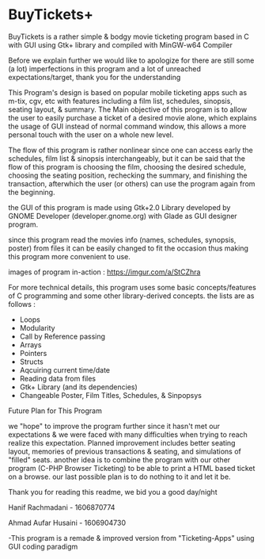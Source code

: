 # BuyTickets+

BuyTickets is a rather simple & bodgy movie ticketing program based in C with GUI using Gtk+ library and compiled with MinGW-w64 Compiler

Before we explain further we would like to apologize for there are still some (a lot) imperfections in this program and a lot of unreached expectations/target, thank you for the understanding

This Program's design is based on popular mobile ticketing apps such as m-tix, cgv, etc with features including a film list, schedules, sinopsis, seating layout, & summary.
The Main objective of this program is to allow the user to easily purchase a ticket of a desired movie alone, which explains the usage of GUI instead of normal command window, this allows a more personal touch with the user on a whole new level.

The flow of this program is rather nonlinear since one can access early the schedules, film list & sinopsis interchangeably, but it can be said that the flow of this program is choosing the film, choosing the desired schedule, choosing the seating position, rechecking the summary, and finishing the transaction, afterwhich the user (or others) can use the program again from the beginning.

the GUI of this program is made using Gtk+2.0 Library developed by GNOME Developer (developer.gnome.org) with Glade as GUI designer program.

since this program read the movies info (names, schedules, synopsis, poster) from files it can be easily changed to fit the occasion thus making this program more convenient to use.

images of program in-action : https://imgur.com/a/StCZhra

For more technical details, this program uses some basic concepts/features of C programming and some other library-derived concepts.
the lists are as follows :

- Loops
- Modularity
- Call by Reference passing
- Arrays
- Pointers
- Structs
- Aqcuiring current time/date
- Reading data from files
- Gtk+ Library (and its dependencies)
- Changeable Poster, Film Titles, Schedules, & Sinpopsys

Future Plan for This Program 

we "hope" to improve the program further since it hasn't met our expectations & we were faced with many difficulties when trying to reach realize this expectation. Planned improvement includes better seating layout, memories of previous transactions & seating, and simulations of "filled" seats. another idea is to combine the program with our other program (C-PHP Browser Ticketing) to be able to print a HTML based ticket on a browse. our last possible plan is to do nothing to it and let it be.

Thank you for reading this readme, we bid you a good day/night

Hanif Rachmadani - 1606870774

Ahmad Aufar Husaini - 1606904730

-This program is a remade & improved version from "Ticketing-Apps" using GUI coding paradigm
